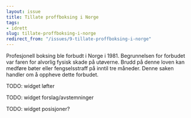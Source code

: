 ```yaml
---
layout: issue
title: Tillate proffboksing i Norge
tags:
- idrett
slug: tillate-proffboksing-i-norge
redirect_from: "/issues/9-tillate-proffboksing-i-norge"
---
```


Profesjonell boksing ble forbudt i Norge i 1981. Begrunnelsen for forbudet var faren for alvorlig fysisk skade på utøverne. Brudd på denne loven kan medføre bøter eller fengselsstraff på inntil tre måneder. Denne saken handler om å oppheve dette forbudet.

TODO: widget løfter

TODO: widget forslag/avstemninger

TODO: widget posisjoner?

